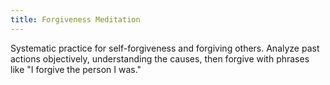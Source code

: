 ```yaml
---
title: Forgiveness Meditation
---
```


Systematic practice for self-forgiveness and forgiving others. Analyze past actions objectively, understanding the causes, then forgive with phrases like "I forgive the person I was."